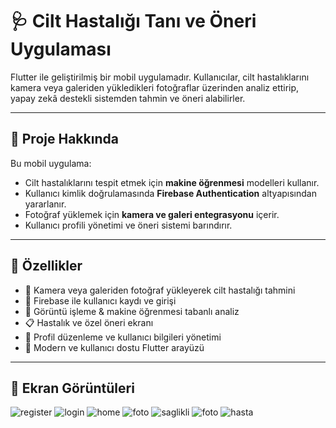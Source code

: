 # 🩺 Cilt Hastalığı Tanı ve Öneri Uygulaması

Flutter ile geliştirilmiş bir mobil uygulamadır. Kullanıcılar, cilt hastalıklarını kamera veya galeriden yükledikleri fotoğraflar üzerinden analiz ettirip, yapay zekâ destekli sistemden tahmin ve öneri alabilirler.

---

## 🚀 Proje Hakkında

Bu mobil uygulama:
- Cilt hastalıklarını tespit etmek için **makine öğrenmesi** modelleri kullanır.
- Kullanıcı kimlik doğrulamasında **Firebase Authentication** altyapısından yararlanır.
- Fotoğraf yüklemek için **kamera ve galeri entegrasyonu** içerir.
- Kullanıcı profili yönetimi ve öneri sistemi barındırır.

---

## 📱 Özellikler

- 📸 Kamera veya galeriden fotoğraf yükleyerek cilt hastalığı tahmini
- 🔐 Firebase ile kullanıcı kaydı ve girişi
- 🧠 Görüntü işleme & makine öğrenmesi tabanlı analiz
- 📋 Hastalık ve özel öneri ekranı
- 👤 Profil düzenleme ve kullanıcı bilgileri yönetimi
- 🎨 Modern ve kullanıcı dostu Flutter arayüzü

---
## 📸 Ekran Görüntüleri
![register](proje/register.jpg)
![login](proje/login.jpg)
![home](proje/home.jpg)
![foto](proje/fotocek2.jpg)
![saglikli](proje/saglikli.jpg)
![foto](proje/fotocek.jpg)
![hasta](proje/hasta.jpg)




